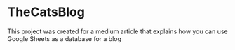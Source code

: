 # TheCatsBlog
This project was created for a medium article that explains how you can use Google Sheets as a database for a  blog
